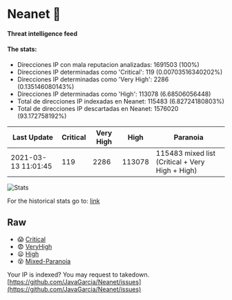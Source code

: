 # Neanet :hocho:
#### Threat intelligence feed
#### The stats:

- Direcciones IP con mala reputacion analizadas: 1691503 (100%)
- Direcciones IP determinadas como 'Critical':  119 (0.00703516340202%)
- Direcciones IP determinadas como 'Very High':  2286 (0.135146080143%)
- Direcciones IP determinadas como 'High':  113078 (6.68506056448)
- Total de direcciones IP indexadas en Neanet:  115483 (6.82724180803%)
- Total de direcciones IP descartadas en Neanet:  1576020 (93.172758192%)

| Last Update | Critical | Very High | High | Paranoia |
| --- | --- | --- | --- | --- |
| 2021-03-13 11:01:45 | 119 | 2286 | 113078 | 115483 mixed list (Critical + Very High + High)|

![Stats](https://docs.google.com/spreadsheets/d/e/2PACX-1vSnaNMIXVabIpDJjufMlzH7poXnshF3mgd8Is1g9ytUEzVsP5my4Trn8f-xkoLLQ38xpL3HtmUexLo6/pubchart?oid=501124687&format=image)

For the historical stats go to: [link](/stats.csv)
## Raw
- :scream: [Critical](https://raw.githubusercontent.com/JavaGarcia/Neanet/master/blacklists/neanet_critical.txt)
- :fearful: [VeryHigh](https://raw.githubusercontent.com/JavaGarcia/Neanet/master/blacklists/neanet_veryHigh.txtt)
- :frowning: [High](https://raw.githubusercontent.com/JavaGarcia/Neanet/master/blacklists/neanet_high.txt)
- :dizzy_face: [Mixed-Paranoia](https://raw.githubusercontent.com/JavaGarcia/Neanet/master/blacklists/neanet_all.txt)


Your IP is indexed? You may request to takedown. [https://github.com/JavaGarcia/Neanet/issues](https://github.com/JavaGarcia/Neanet/issues)
































































































































































































































































































































































































































































































































































































































































































































































































































































































































































































































































































































































































































































































































































































































































































































































































































































































































































































































































































































































































































































































































































































































































































































































































































































































































































































































































































































































































































































































































































































































































































































































































































































































































































































































































































































































































































































































































































































































































































































































































































































































































































































































































































































































































































































































































































































































































































































































































































































































































































































































